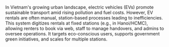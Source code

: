 In Vietnam's growing urban landscape, electric vehicles (EVs) promote sustainable transport amid rising pollution and fuel costs. However, EV rentals are often manual, station-based processes leading to inefficiencies. This system digitizes rentals at fixed stations (e.g., in Hanoi/HCMC), allowing renters to book via web, staff to manage handovers, and admins to oversee operations. It targets eco-conscious users, supports government green initiatives, and scales for multiple stations.
